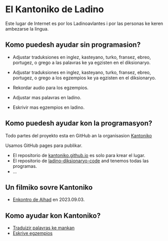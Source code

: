 # El Kantoniko de Ladino

Este lugar de Internet es por los Ladinoavlantes i por las personas ke keren ambezarse la lingua.

## Komo puedesh ayudar sin programasion?

* Adjustar traduksiones en inglez, kasteyano, turko, fransez, ebreo, portugez, o grego a las palavras ke ya egzisten en el diksionaryo.
* Adjustar traduksiones en inglez, kasteyano, turko, fransez, ebreo, portugez, o grego a los egzempios ke ya egzisten en el diksionaryo.
* Rekordar audio para los egzempios.

* Adjustar mas palavras en ladino.
* Eskrivir mas egzempios en ladino.

## Komo puedesh ayudar kon la programasyon?

Todo partes del proyekto esta en GitHub an la organisasion [Kantoniko](https://github.com/kantoniko/)

Usamos GitHub pages para publikar.

* El repositorio de [kantoniko.github.io](https://github.com/kantoniko/kantoniko.github.io/) es solo para krear el lugar.
* El repositorio de [ladino-diksionaryo-code](https://github.com/kantoniko/ladino-diksionaryo-code/) and tenemos todas las programas.
* ...

## Un filmiko sovre Kantoniko

* [Enkontro de Alhad](https://www.youtube.com/watch?v=B8BeC922reo) en 2023.09.03.


##  Komo ayudar kon Kantoniko?

* [Traduizir palavras ke mankan](traduizir-palavras-ke-mankan)
* [Eskrive egzempios](eskrive-egzempios)

